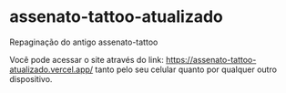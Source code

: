 # assenato-tattoo-atualizado
Repaginação do antigo assenato-tattoo

Você pode acessar o site através do link: https://assenato-tattoo-atualizado.vercel.app/ tanto pelo seu celular quanto por qualquer outro dispositivo.
